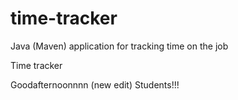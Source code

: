 # time-tracker
Java (Maven) application for tracking time on the job

Time tracker

Goodafternoonnnn (new edit) Students!!!
